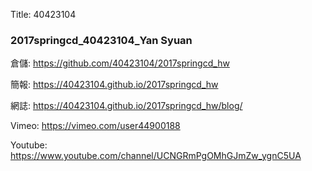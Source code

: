 Title: 40423104

<h3>2017springcd_40423104_Yan Syuan</h3>
<p>倉儲: <a href="https://github.com/40423104/2017springcd_hw">https://github.com/40423104/2017springcd_hw</a></p>
<p>簡報: <a href="https://40423104.github.io/2017springcd_hw">https://40423104.github.io/2017springcd_hw</a></p>
<p>網誌: <a href="https://40423104.github.io/2017springcd_hw/blog/">https://40423104.github.io/2017springcd_hw/blog/</a></p>
<p>Vimeo: <a href="https://vimeo.com/user44900188">https://vimeo.com/user44900188</a></p>
<p>Youtube: <a href="https://www.youtube.com/channel/UCNGRmPgOMhGJmZw_ygnC5UA">https://www.youtube.com/channel/UCNGRmPgOMhGJmZw_ygnC5UA</a></p>
